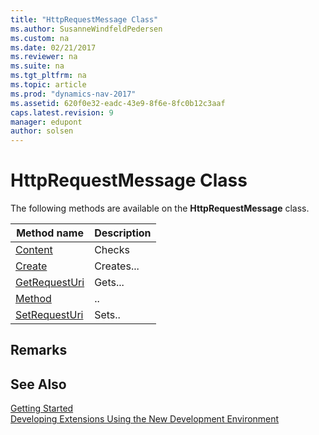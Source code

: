 ```yaml
---
title: "HttpRequestMessage Class"
ms.author: SusanneWindfeldPedersen
ms.custom: na
ms.date: 02/21/2017
ms.reviewer: na
ms.suite: na
ms.tgt_pltfrm: na
ms.topic: article
ms.prod: "dynamics-nav-2017"
ms.assetid: 620f0e32-eadc-43e9-8f6e-8fc0b12c3aaf
caps.latest.revision: 9
manager: edupont
author: solsen
---
```


# HttpRequestMessage Class

The following methods are available on the **HttpRequestMessage** class.

|Method name|Description|
|-----------|-----------|
|[Content](httprequestmessage-content-method.md)|Checks|
|[Create](httprequestmessage-create-method.md)|Creates...|
|[GetRequestUri](httprequestmessage-getrequesturi-method.md)|Gets...|
|[Method](httprequestmessage-method-method.md)|..|
|[SetRequestUri](httprequestmessage-setrequesturi-method.md)|Sets..|


## Remarks

## See Also
[Getting Started](newdev-get-started.md)  
[Developing Extensions Using the New Development Environment](newdev-dev-overview.md)
